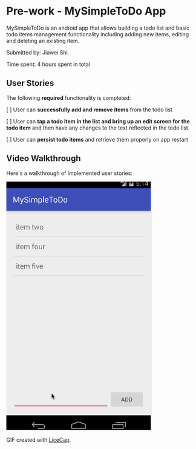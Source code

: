 # Pre-work - MySimpleToDo App

MySimpleToDo is an android app that allows building a todo list and basic todo items management functionality including adding new items, editing and deleting an existing item.

Submitted by: Jiawei Shi

Time spent: 4 hours spent in total

## User Stories

The following **required** functionality is completed:

[ ] User can **successfully add and remove items** from the todo list

[ ] User can **tap a todo item in the list and bring up an edit screen for the todo item** and then have any changes to the text reflected in the todo list.

[ ] User can **persist todo items** and retrieve them properly on app restart

## Video Walkthrough

Here's a walkthrough of implemented user stories:

<img src='https://github.com/larryshijiawei/AndroidBootCamp/blob/master/record.gif' title='Video Walkthrough' width='' alt='Video Walkthrough' />

GIF created with [LiceCap](http://www.cockos.com/licecap/).

